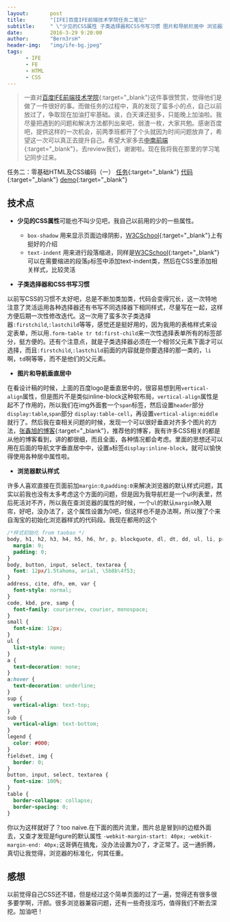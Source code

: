 ```yaml
---
layout:       post
title:        "[IFE]百度IFE前端技术学院任务二笔记"
subtitle:     " \"少见的CSS属性 子类选择器和CSS书写习惯 图片和导航栏居中 浏览器默认样式\""
date:         2016-3-29 9:20:00
author:       "Bern3rsH"
header-img:   "img/ife-bg.jpeg"
tags:
      - IFE
      - FE
      - HTML
      - CSS
---
```


>一直对[百度IFE前端技术学院](http://ife.baidu.com/){:target="_blank"}这件事很赞赏，觉得他们是做了一件很好的事。而做任务的过程中，真的发现了蛮多小的点，自己以前放过了，争取现在加油打牢基础。诶，白天课还挺多，只能晚上加油啦。我尽量把遇到的问题和解决方法都列出来吧，弱渣一枚，大家共勉。感谢百度吧，提供这样的一次机会，前两季班都开了个头就因为时间问题放弃了，希望这一次可以真正去提升自己。希望大家多去[中南前端](http://ife.baidu.com/group/profile?groupId=440){:target="_blank"}，去review我们，谢谢啦。现在我将我在那里的学习笔记同步过来。

任务二：零基础HTML及CSS编码（一）
[任务](http://ife.baidu.com/task/detail?taskId=2){:target="_blank"}
[代码](https://github.com/BernersH/baidu-ife-2016-spring/tree/master/2){:target="_blank"}
[demo](http://bernersh.github.io/baidu-ife-2016-spring/2/index.html){:target="_blank"}

## 技术点
* **少见的CSS属性**可能也不叫少见吧，我自己以前用的少的一些属性。

  - `box-shadow` 用来显示页面边缘阴影，[W3CSchool](http://www.w3school.com.cn/cssref/pr_box-shadow.asp){:target="_blank"}上有挺好的介绍
  - `text-indent` 用来进行段落缩进，同样是[W3CSchool](http://www.w3school.com.cn/cssref/pr_text_text-indent.asp){:target="_blank"}可以在需要缩进的段落`p`标签中添加text-indent类，然后在CSS里添加相关样式，比较灵活

* **子类选择器和CSS书写习惯**

以前写CSS的习惯不太好吧，总是不断加类加类，代码会变得冗长，这一次特地注意了灵活运用各种选择器还有书写不同选择器下相同样式，尽量写在一起，这样方便后期一次性修改迭代。这一次用了蛮多次子类选择器`:firstchild`,`:lastchild`等等，感觉还是挺好用的，因为我用的表格样式来设定表单，所以用`.form-table tr td:first-child`来一次性选择表单所有的标签部分，挺方便的。还有个注意点，就是子类选择器必须在一个相邻父元素下面才可以选择，而且`:firstchild`,`:lastchild`前面的内容就是你要选择的那一类的，`li`啊，`td`啊等等，而不是他们的父元素。

* **图片和导航垂直居中**

在看设计稿的时候，上面的百度logo是垂直居中的，很容易想到用`vertical-align`属性，但是图片不是类似inline-block这种软布局，`vertical-align`属性是起不了作用的，所以我们在img外面套一个`span`标签，然后设置`header`部分`display:table`,`span`部分 `display:table-cell`，再设置`vertical-align:middle`就行了。然后我在查相关问题的时候，发现一个可以很好垂直对齐多个图片的方法，[张鑫旭的博客](http://www.zhangxinxu.com/wordpress/2009/08/%E5%A4%A7%E5%B0%8F%E4%B8%8D%E5%9B%BA%E5%AE%9A%E7%9A%84%E5%9B%BE%E7%89%87%E3%80%81%E5%A4%9A%E8%A1%8C%E6%96%87%E5%AD%97%E7%9A%84%E6%B0%B4%E5%B9%B3%E5%9E%82%E7%9B%B4%E5%B1%85%E4%B8%AD/#zhangxinxu_1){:target="_blank"}，推荐他的博客，我有许多CSS相关的都是从他的博客看到，讲的都很细，而且全面，各种情况都会考虑。里面的思想还可以用在后面的导航文字垂直居中中，设置`a`标签`display:inline-block`，就可以愉快得使用各种居中属性啦。

* **浏览器默认样式**

许多人喜欢直接在页面前加`margin:0`,`padding:0`来解决浏览器的默认样式问题，其实以前我也没有太多考虑这个方面的问题，但是因为我导航栏是一个ul列表里，然后死活对不齐，所以我在查浏览器的属性的时候，一个`ul`的默认`margin`映入眼帘，好吧，没办法了，这个属性设置为0吧，但这样也不是办法啊，所以搜了个来自淘宝的初始化浏览器样式的代码段。我现在都用的这个

```css
/*样式初始化 from taobao */
body, h1, h2, h3, h4, h5, h6, hr, p, blockquote, dl, dt, dd, ul, li, pre, form, fieldset, legend, button, input, textarea, th, td {
  margin: 0;
  padding: 0;
}
body, button, input, select, textarea {
  font: 12px/1.5tahoma, arial, \5b8b\4f53;
}
address, cite, dfn, em, var {
  font-style: normal;
}
code, kbd, pre, samp {
  font-family: couriernew, courier, monospace;
}
small {
  font-size: 12px;
}
ul {
  list-style: none;
}
a {
  text-decoration: none;
}
a:hover {
  text-decoration: underline;
}
sup {
  vertical-align: text-top;
}
sub {
  vertical-align: text-bottom;
}
legend {
  color: #000;
}
fieldset, img {
  border: 0;
}
button, input, select, textarea {
  font-size: 100%;
}
table {
  border-collapse: collapse;
  border-spacing: 0;
}
```

你以为这样就好了？too naive.在下面的图片流里，图片总是冒到li的边框外面去，又查才发现是figure的默认属性 `-webkit-margin-start: 40px;`
  `-webkit-margin-end: 40px;`这哥俩在搞鬼，没办法设置为0了，才正常了。这一通折腾，真切让我觉得，浏览器的标准化，何其任重。

## 感想
以前觉得自己CSS还不错，但是经过这个简单页面的过了一遍，觉得还有很多很多要学啊，汗颜。很多浏览器兼容问题，还有一些奇技淫巧，值得我们不断去深挖。加油吧！
